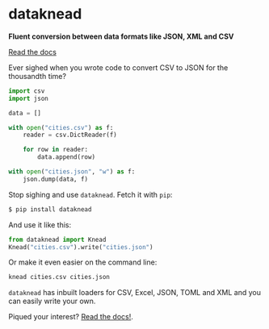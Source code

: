 # dataknead
**Fluent conversion between data formats like JSON, XML and CSV**

[Read the docs](https://hay.github.io/dataknead/)

Ever sighed when you wrote code to convert CSV to JSON for the thousandth time?

```python
import csv
import json

data = []

with open("cities.csv") as f:
    reader = csv.DictReader(f)

    for row in reader:
        data.append(row)

with open("cities.json", "w") as f:
    json.dump(data, f)
```

Stop sighing and use `dataknead`. Fetch it with `pip`:

```bash
$ pip install dataknead
```

And use it like this:

```python
from dataknead import Knead
Knead("cities.csv").write("cities.json")
```

Or make it even easier on the command line:

```bash
knead cities.csv cities.json
```

`dataknead` has inbuilt loaders for CSV, Excel, JSON, TOML and XML and you can easily write your own.

Piqued your interest? [Read the docs!](https://hay.github.io/dataknead/).